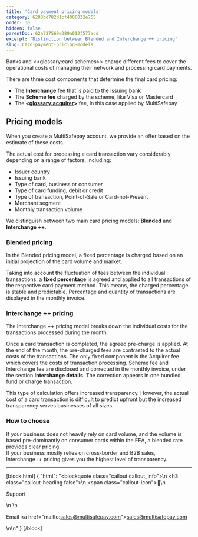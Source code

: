 ```yaml
---
title: 'Card payment pricing models'
category: 6298bd782d1cf4006032e765
order: 30
hidden: false
parentDoc: 62a727569e389a012f577acd
excerpt: 'Distinction between Blended and Interchange ++ pricing'
slug: Card-payment-pricing-models
--- 
```


Banks and <<glossary:card schemes>> charge different fees to cover the operational costs of managing their network and processing card payments.

There are three cost components that determine the final card pricing:

- The **Interchange** fee that is paid to the issuing bank
- The **Scheme fee** charged by the scheme, like Visa or Mastercard
- The **<<glossary:acquirer>>** fee, in this case applied by MultiSafepay

## Pricing models

When you create a MultiSafepay account, we provide an offer based on the estimate of these costs.

The actual cost for processing a card transaction vary considerably depending on a range of factors, including:

- Issuer country
- Issuing bank 
- Type of card, business or consumer 
- Type of card funding, debit or credit
- Type of transaction, Point-of-Sale or Card-not-Present
- Merchant segment
- Monthly transaction volume

We distinguish between two main card pricing models: **Blended** and **Interchange ++**.

### Blended pricing 

In the Blended pricing model, a fixed percentage is charged based on an initial projection of the card volume and market.

Taking into account the fluctuation of fees between the individual transactions, a **fixed percentage** is agreed and applied to all transactions of the respective card payment method. This means, the charged percentage is stable and predictable.  Percentage and quantity of transactions are displayed in the monthly invoice.

### Interchange ++ pricing

The Interchange ++ pricing model breaks down the individual costs for the transactions processed during the month. 

Once a card transaction is completed, the agreed pre-charge is applied. At the end of the month, the pre-charged fees are contrasted to the actual costs of the transactions. The only fixed component is the Acquirer fee which covers the costs of transaction processing. Scheme fee and Interchange fee are disclosed and corrected in the monthly invoice, under the section **Interchange details**. The correction appears in one bundled fund or charge transaction.

This type of calculation offers increased transparency. However, the actual cost of a card transaction is difficult to predict upfront but the increased transparency serves businesses of all sizes.

### How to choose

If your business does not heavily rely on card volume, and the volume is based pre-dominantly on consumer cards within the EEA, a blended rate provides clear pricing.  
If your business mostly relies on cross-border and B2B sales, Interchange++ pricing gives you the highest level of transparency.

---

[block:html]
{
  "html": "<blockquote class=\"callout callout_info\">\n    <h3 class=\"callout-heading false\">\n        <span class=\"callout-icon\">💬</span>\n        <p>Support</p>\n    </h3>\n    <p>Email <a href=\"mailto:sales@multisafepay.com\">sales@multisafepay.com</a></p>\n</blockquote>\n"
}
[/block]